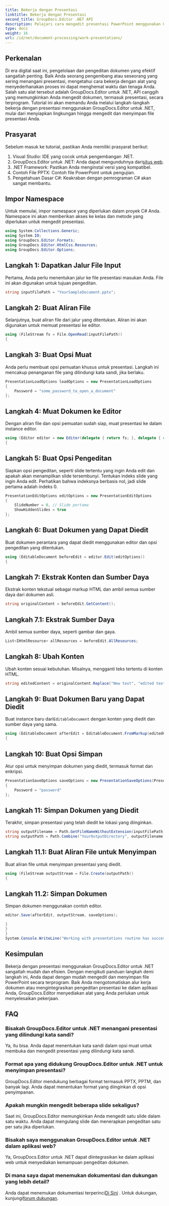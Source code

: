 ```yaml
---
title: Bekerja dengan Presentasi
linktitle: Bekerja dengan Presentasi
second_title: GroupDocs.Editor .NET API
description: Pelajari cara mengedit presentasi PowerPoint menggunakan GroupDocs.Editor untuk .NET. Ikuti panduan langkah demi langkah ini untuk menyederhanakan proses pengeditan dokumen Anda.
type: docs
weight: 16
url: /id/net/document-processing/work-presentations/
---
```

## Perkenalan
Di era digital saat ini, pengelolaan dan pengeditan dokumen yang efektif sangatlah penting. Baik Anda seorang pengembang atau seseorang yang sering menangani presentasi, mengetahui cara bekerja dengan alat yang menyederhanakan proses ini dapat menghemat waktu dan tenaga Anda. Salah satu alat tersebut adalah GroupDocs.Editor untuk .NET, API canggih yang memungkinkan Anda mengedit dokumen, termasuk presentasi, secara terprogram. Tutorial ini akan memandu Anda melalui langkah-langkah bekerja dengan presentasi menggunakan GroupDocs.Editor untuk .NET, mulai dari menyiapkan lingkungan hingga mengedit dan menyimpan file presentasi Anda.
## Prasyarat
Sebelum masuk ke tutorial, pastikan Anda memiliki prasyarat berikut:
1. Visual Studio: IDE yang cocok untuk pengembangan .NET.
2.  GroupDocs.Editor untuk .NET: Anda dapat mengunduhnya dari[situs web](https://releases.groupdocs.com/editor/net/).
3. .NET Framework: Pastikan Anda menginstal versi yang kompatibel.
4. Contoh File PPTX: Contoh file PowerPoint untuk pengujian.
5. Pengetahuan Dasar C#: Keakraban dengan pemrograman C# akan sangat membantu.
## Impor Namespace
Untuk memulai, impor namespace yang diperlukan dalam proyek C# Anda. Namespace ini akan memberikan akses ke kelas dan metode yang diperlukan untuk mengedit presentasi.
```csharp
using System.Collections.Generic;
using System.IO;
using GroupDocs.Editor.Formats;
using GroupDocs.Editor.HtmlCss.Resources;
using GroupDocs.Editor.Options;
```
## Langkah 1: Dapatkan Jalur File Input
Pertama, Anda perlu menentukan jalur ke file presentasi masukan Anda. File ini akan digunakan untuk tujuan pengeditan.
```csharp
string inputFilePath = "YourSampleDocument.pptx";
```
## Langkah 2: Buat Aliran File
Selanjutnya, buat aliran file dari jalur yang ditentukan. Aliran ini akan digunakan untuk memuat presentasi ke editor.
```csharp
using (FileStream fs = File.OpenRead(inputFilePath))
{
```
## Langkah 3: Buat Opsi Muat
Anda perlu membuat opsi pemuatan khusus untuk presentasi. Langkah ini mencakup penanganan file yang dilindungi kata sandi, jika berlaku.

```csharp
PresentationLoadOptions loadOptions = new PresentationLoadOptions
{
    Password = "some_password_to_open_a_document"
};
```
## Langkah 4: Muat Dokumen ke Editor
Dengan aliran file dan opsi pemuatan sudah siap, muat presentasi ke dalam instance editor.
```csharp
using (Editor editor = new Editor(delegate { return fs; }, delegate { return loadOptions; }))
{
```
## Langkah 5: Buat Opsi Pengeditan
Siapkan opsi pengeditan, seperti slide tertentu yang ingin Anda edit dan apakah akan menampilkan slide tersembunyi.
Tentukan indeks slide yang ingin Anda edit. Perhatikan bahwa indeksnya berbasis nol, jadi slide pertama adalah indeks 0.
```csharp
PresentationEditOptions editOptions = new PresentationEditOptions
{
    SlideNumber = 0, // Slide pertama
    ShowHiddenSlides = true
};
```
## Langkah 6: Buat Dokumen yang Dapat Diedit
Buat dokumen perantara yang dapat diedit menggunakan editor dan opsi pengeditan yang ditentukan.
```csharp
using (EditableDocument beforeEdit = editor.Edit(editOptions))
{
```
## Langkah 7: Ekstrak Konten dan Sumber Daya
Ekstrak konten tekstual sebagai markup HTML dan ambil semua sumber daya dari dokumen asli.
```csharp
string originalContent = beforeEdit.GetContent();
```
## Langkah 7.1: Ekstrak Sumber Daya
Ambil semua sumber daya, seperti gambar dan gaya.
```csharp
List<IHtmlResource> allResources = beforeEdit.AllResources;
```
## Langkah 8: Ubah Konten
Ubah konten sesuai kebutuhan. Misalnya, mengganti teks tertentu di konten HTML.
```csharp
string editedContent = originalContent.Replace("New text", "edited text");
```
## Langkah 9: Buat Dokumen Baru yang Dapat Diedit
 Buat instance baru dari`EditableDocument` dengan konten yang diedit dan sumber daya yang sama.
```csharp
using (EditableDocument afterEdit = EditableDocument.FromMarkup(editedContent, allResources))
{
```
## Langkah 10: Buat Opsi Simpan
Atur opsi untuk menyimpan dokumen yang diedit, termasuk format dan enkripsi.
```csharp
PresentationSaveOptions saveOptions = new PresentationSaveOptions(PresentationFormats.Pptm)
{
    Password = "password"
};
```
## Langkah 11: Simpan Dokumen yang Diedit
Terakhir, simpan presentasi yang telah diedit ke lokasi yang diinginkan.

```csharp
string outputFilename = Path.GetFileNameWithoutExtension(inputFilePath) + "." + saveOptions.OutputFormat.Extension;
string outputPath = Path.Combine("YourOutputDirectory", outputFilename);
```
## Langkah 11.1: Buat Aliran File untuk Menyimpan
Buat aliran file untuk menyimpan presentasi yang diedit.
```csharp
using (FileStream outputStream = File.Create(outputPath))
{
```
## Langkah 11.2: Simpan Dokumen
Simpan dokumen menggunakan contoh editor.
```csharp
editor.Save(afterEdit, outputStream, saveOptions);
```
```csharp
}
}
}
System.Console.WriteLine("Working with presentations routine has successfully finished");
```
## Kesimpulan
Bekerja dengan presentasi menggunakan GroupDocs.Editor untuk .NET sangatlah mudah dan efisien. Dengan mengikuti panduan langkah demi langkah ini, Anda dapat dengan mudah mengedit dan menyimpan file PowerPoint secara terprogram. Baik Anda mengotomatiskan alur kerja dokumen atau mengintegrasikan pengeditan presentasi ke dalam aplikasi Anda, GroupDocs.Editor menyediakan alat yang Anda perlukan untuk menyelesaikan pekerjaan.
## FAQ
### Bisakah GroupDocs.Editor untuk .NET menangani presentasi yang dilindungi kata sandi?
Ya, itu bisa. Anda dapat menentukan kata sandi dalam opsi muat untuk membuka dan mengedit presentasi yang dilindungi kata sandi.
### Format apa yang didukung GroupDocs.Editor untuk .NET untuk menyimpan presentasi?
GroupDocs.Editor mendukung berbagai format termasuk PPTX, PPTM, dan banyak lagi. Anda dapat menentukan format yang diinginkan di opsi penyimpanan.
### Apakah mungkin mengedit beberapa slide sekaligus?
Saat ini, GroupDocs.Editor memungkinkan Anda mengedit satu slide dalam satu waktu. Anda dapat mengulang slide dan menerapkan pengeditan satu per satu jika diperlukan.
### Bisakah saya menggunakan GroupDocs.Editor untuk .NET dalam aplikasi web?
Ya, GroupDocs.Editor untuk .NET dapat diintegrasikan ke dalam aplikasi web untuk menyediakan kemampuan pengeditan dokumen.
### Di mana saya dapat menemukan dokumentasi dan dukungan yang lebih detail?
 Anda dapat menemukan dokumentasi terperinci[Di Sini](https://reference.groupdocs.com/editor/net/) . Untuk dukungan, kunjungi[forum dukungan](https://forum.groupdocs.com/c/editor/20).